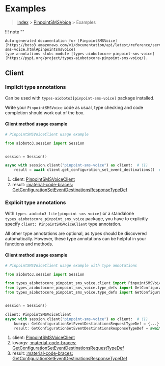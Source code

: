 # Examples

> [Index](../README.md) > [PinpointSMSVoice](./README.md) > Examples

!!! note ""

    Auto-generated documentation for [PinpointSMSVoice](https://boto3.amazonaws.com/v1/documentation/api/latest/reference/services/pinpoint-sms-voice.html#pinpointsmsvoice)
    type annotations stubs module [types-aiobotocore-pinpoint-sms-voice](https://pypi.org/project/types-aiobotocore-pinpoint-sms-voice/).

## Client

### Implicit type annotations

Can be used with `types-aioboto3[pinpoint-sms-voice]` package installed.

Write your `PinpointSMSVoice` code as usual,
type checking and code completion should work out of the box.



#### Client method usage example

```python
# PinpointSMSVoiceClient usage example

from aioboto3.session import Session


session = Session()

async with session.client("pinpoint-sms-voice") as client:  # (1)
    result = await client.get_configuration_set_event_destinations()  # (2)
```

1. client: [PinpointSMSVoiceClient](./client.md)
2. result: [:material-code-braces: GetConfigurationSetEventDestinationsResponseTypeDef](./type_defs.md#getconfigurationseteventdestinationsresponsetypedef)






### Explicit type annotations

With `types-aioboto3-lite[pinpoint-sms-voice]`
or a standalone `types_aiobotocore_pinpoint_sms_voice` package, you have to explicitly specify
`client: PinpointSMSVoiceClient` type annotation.

All other type annotations are optional, as types should be discovered automatically.
However, these type annotations can be helpful in your functions and methods.


#### Client method usage example

```python
# PinpointSMSVoiceClient usage example with type annotations

from aioboto3.session import Session

from types_aiobotocore_pinpoint_sms_voice.client import PinpointSMSVoiceClient
from types_aiobotocore_pinpoint_sms_voice.type_defs import GetConfigurationSetEventDestinationsResponseTypeDef
from types_aiobotocore_pinpoint_sms_voice.type_defs import GetConfigurationSetEventDestinationsRequestTypeDef


session = Session()

client: PinpointSMSVoiceClient
async with session.client("pinpoint-sms-voice") as client:  # (1)
    kwargs: GetConfigurationSetEventDestinationsRequestTypeDef = {...}  # (2)
    result: GetConfigurationSetEventDestinationsResponseTypeDef = await client.get_configuration_set_event_destinations(**kwargs)  # (3)
```

1. client: [PinpointSMSVoiceClient](./client.md)
2. kwargs: [:material-code-braces: GetConfigurationSetEventDestinationsRequestTypeDef](./type_defs.md#getconfigurationseteventdestinationsrequesttypedef)
3. result: [:material-code-braces: GetConfigurationSetEventDestinationsResponseTypeDef](./type_defs.md#getconfigurationseteventdestinationsresponsetypedef)






